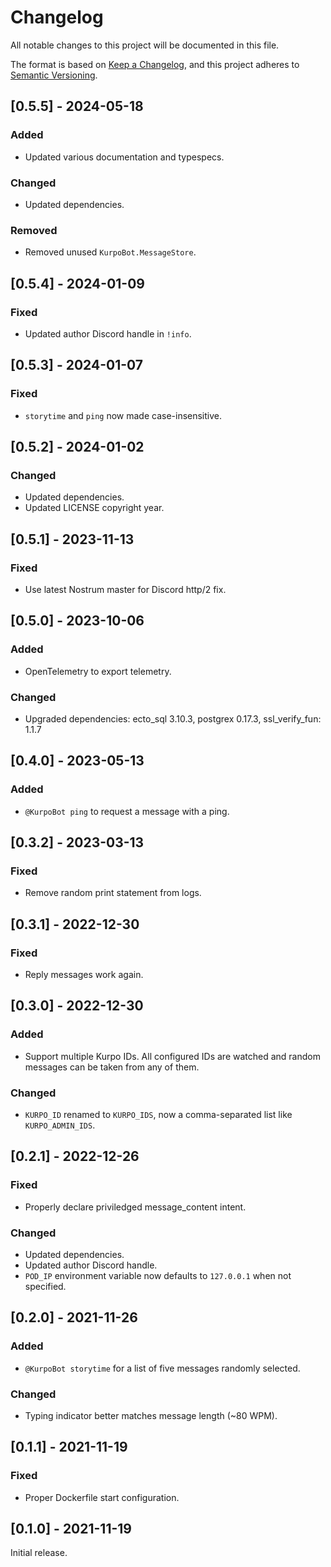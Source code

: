 # Changelog

All notable changes to this project will be documented in this file.

The format is based on [Keep a Changelog](https://keepachangelog.com/en/1.0.0/),
and this project adheres to [Semantic Versioning](https://semver.org/spec/v2.0.0.html).

## [0.5.5] - 2024-05-18

### Added

- Updated various documentation and typespecs.

### Changed

- Updated dependencies.

### Removed

- Removed unused `KurpoBot.MessageStore`.

## [0.5.4] - 2024-01-09

### Fixed

- Updated author Discord handle in `!info`.

## [0.5.3] - 2024-01-07

### Fixed

- `storytime` and `ping` now made case-insensitive.

## [0.5.2] - 2024-01-02

### Changed

- Updated dependencies.
- Updated LICENSE copyright year.

## [0.5.1] - 2023-11-13

### Fixed

- Use latest Nostrum master for Discord http/2 fix.

## [0.5.0] - 2023-10-06

### Added

- OpenTelemetry to export telemetry.

### Changed

- Upgraded dependencies: ecto_sql 3.10.3, postgrex 0.17.3, ssl_verify_fun: 1.1.7

## [0.4.0] - 2023-05-13

### Added

- `@KurpoBot ping` to request a message with a ping.

## [0.3.2] - 2023-03-13

### Fixed

- Remove random print statement from logs.

## [0.3.1] - 2022-12-30

### Fixed

- Reply messages work again.

## [0.3.0] - 2022-12-30

### Added

- Support multiple Kurpo IDs. All configured IDs are watched and random messages
  can be taken from any of them.

### Changed

- `KURPO_ID` renamed to `KURPO_IDS`, now a comma-separated list like `KURPO_ADMIN_IDS`.

## [0.2.1] - 2022-12-26

### Fixed

- Properly declare priviledged message_content intent.

### Changed

- Updated dependencies.
- Updated author Discord handle.
- `POD_IP` environment variable now defaults to `127.0.0.1` when not specified.

## [0.2.0] - 2021-11-26

### Added

- `@KurpoBot storytime` for a list of five messages randomly selected.

### Changed

- Typing indicator better matches message length (~80 WPM).

## [0.1.1] - 2021-11-19

### Fixed

- Proper Dockerfile start configuration.

## [0.1.0] - 2021-11-19

Initial release.
